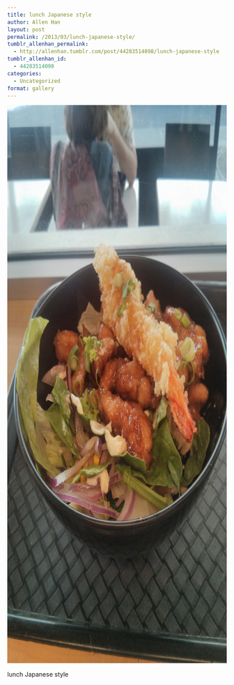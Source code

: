 ```yaml
---
title: lunch Japanese style
author: Allen Han
layout: post
permalink: /2013/03/lunch-japanese-style/
tumblr_allenhan_permalink:
  - http://allenhan.tumblr.com/post/44283514098/lunch-japanese-style
tumblr_allenhan_id:
  - 44283514098
categories:
  - Uncategorized
format: gallery
---
```

[<img class="alignnone size-full wp-image-436" alt="tumblr_miz2ajWNhJ1qzkacto1_" src="/images/uploads/2013/03/tumblr_miz2ajWNhJ1qzkacto1_.jpg" width="960" height="1280" />][1]

lunch Japanese style

 [1]: /images/uploads/2013/03/tumblr_miz2ajWNhJ1qzkacto1_.jpg
